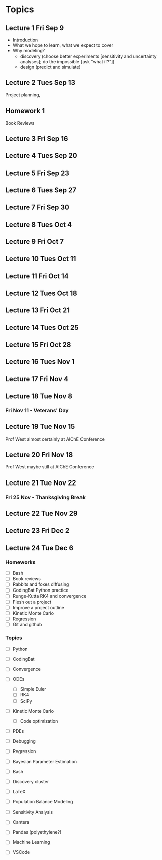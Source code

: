 # Topics 

## Lecture 1 Fri Sep 9
* Introduction
* What we hope to learn, what we expect to cover
* Why modeling?
  - discovery (choose better experiments [sensitivity and uncertainty analyses]; do the impossible [ask "what if?"])
  - design (predict and simulate)

## Lecture 2 Tues Sep 13
Project planning,

## Homework 1
Book Reviews

## Lecture 3 Fri Sep 16
## Lecture 4 Tues Sep 20
## Lecture 5 Fri Sep 23
## Lecture 6 Tues Sep 27
## Lecture 7 Fri Sep 30
## Lecture 8 Tues Oct 4
## Lecture 9 Fri Oct 7
## Lecture 10 Tues Oct 11
## Lecture 11 Fri Oct 14
## Lecture 12 Tues Oct 18
## Lecture 13 Fri Oct 21
## Lecture 14 Tues Oct 25
## Lecture 15 Fri Oct 28
## Lecture 16 Tues Nov 1
## Lecture 17 Fri Nov 4
## Lecture 18 Tue Nov 8

### Fri Nov 11 - Veterans' Day

## Lecture 19 Tue Nov 15
Prof West almost certainly at AIChE Conference

## Lecture 20 Fri Nov 18
Prof West maybe still at AIChE Conference

## Lecture 21 Tue Nov 22

### Fri 25 Nov - Thanksgiving Break

## Lecture 22 Tue Nov 29
## Lecture 23 Fri Dec 2
## Lecture 24 Tue Dec 6


### Homeworks
- [ ] Bash
- [ ] Book reviews
- [ ] Rabbits and foxes diffusing
- [ ] CodingBat Python practice
- [ ] Runge-Kutta RK4 and convergence
- [ ] Flesh out a project
- [ ] Improve a project outline
- [ ] Kinetic Monte Carlo
- [ ] Regression
- [ ] Git and github

### Topics
- [ ] Python
- [ ] CodingBat
- [ ] Convergence
- [ ] ODEs
  - [ ] Simple Euler
  - [ ] RK4
  - [ ] SciPy
- [ ] Kinetic Monte Carlo
  - [ ] Code optimization
- [ ] PDEs
- [ ] Debugging
- [ ] Regression
- [ ] Bayesian Parameter Estimation
- [ ] Bash
- [ ] Discovery cluster
- [ ] LaTeX
- [ ] Population Balance Modeling
- [ ] Sensitivity Analysis
- [ ] Cantera
- [ ] Pandas (polyethylene?)
- [ ] Machine Learning
- [ ] VSCode

